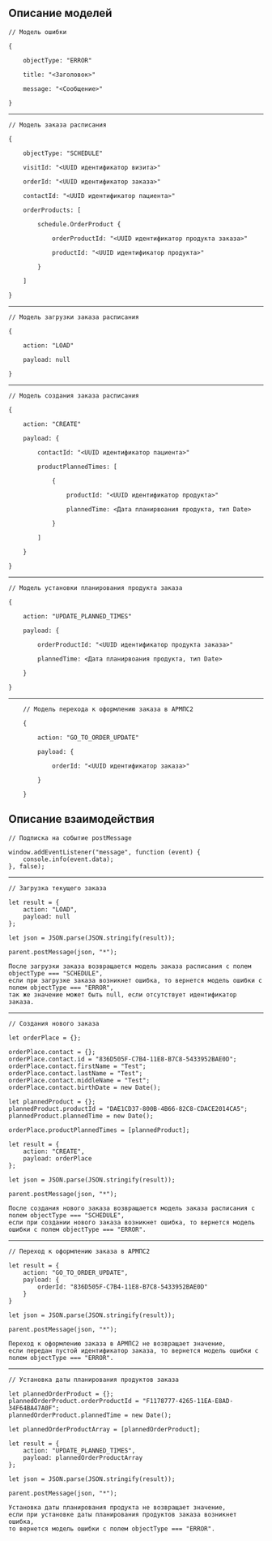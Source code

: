 ## Описание моделей

    // Модель ошибки
    
    {
    
        objectType: "ERROR"
    
        title: "<Заголовок>"
        
        message: "<Сообщение>"
    
    } 

---

    // Модель заказа расписания
    
    {
    
        objectType: "SCHEDULE"
    
        visitId: "<UUID идентификатор визита>"
    
        orderId: "<UUID идентификатор заказа>"
        
        contactId: "<UUID идентификатор пациента>"
        
        orderProducts: [
        
            schedule.OrderProduct {
            
                orderProductId: "<UUID идентификатор продукта заказа>"
                
                productId: "<UUID идентификатор продукта>"
            
            }
        
        ]
    
    }

---

    // Модель загрузки заказа расписания
    
    {
    
        action: "LOAD"
        
        payload: null
    
    }

---

    // Модель создания заказа расписания
    
    {
    
        action: "CREATE"
        
        payload: {
   
            contactId: "<UUID идентификатор пациента>"

            productPlannedTimes: [
                         
                {
                             
                    productId: "<UUID идентификатор продукта>"
                                 			
                    plannedTime: <Дата планирвоания продукта, тип Date>
                           
                }
                         
            ]
                     
        }
    
    }

---

    // Модель установки планирования продукта заказа
    
    {
    
        action: "UPDATE_PLANNED_TIMES"
        
        payload: {
                     
            orderProductId: "<UUID идентификатор продукта заказа>"
                         
            plannedTime: <Дата планирвоания продукта, тип Date>
                     
        }
    
    }

---

        // Модель перехода к оформлению заказа в АРМПС2
        
        {
        
            action: "GO_TO_ORDER_UPDATE"
            
            payload: {
                         
                orderId: "<UUID идентификатор заказа>"
                         
            }
        
        }

## Описание взаимодействия

    // Подписка на событие postMessage
    
    window.addEventListener("message", function (event) {
        console.info(event.data);
    }, false);

---

    // Загрузка текущего заказа
    
    let result = { 
        action: "LOAD", 
        payload: null 
    };
    
    let json = JSON.parse(JSON.stringify(result));
    
    parent.postMessage(json, "*");
    
    После загрузки заказа возвращается модель заказа расписания с полем objectType === "SCHEDULE",
    если при загрузке заказа возникнет ошибка, то вернется модель ошибки с полем objectType === "ERROR", 
    так же значение может быть null, если отсутствует идентификатор заказа.

---

    // Создания нового заказа
    
    let orderPlace = {};
    
    orderPlace.contact = {};
    orderPlace.contact.id = "836D505F-C7B4-11E8-B7C8-5433952BAE0D";
    orderPlace.contact.firstName = "Test";
    orderPlace.contact.lastName = "Test";
    orderPlace.contact.middleName = "Test";
    orderPlace.contact.birthDate = new Date();
    
    let plannedProduct = {};
    plannedProduct.productId = "DAE1CD37-800B-4B66-82C8-CDACE2014CA5";
    plannedProduct.plannedTime = new Date();
     
    orderPlace.productPlannedTimes = [plannedProduct];
     
    let result = {
        action: "CREATE",
        payload: orderPlace
    };
     
    let json = JSON.parse(JSON.stringify(result));
    
    parent.postMessage(json, "*");
    
    После создания нового заказа возвращается модель заказа расписания с полем objectType === "SCHEDULE",
    если при создании нового заказа возникнет ошибка, то вернется модель ошибки с полем objectType === "ERROR".

---

    // Переход к оформлению заказа в АРМПС2
    
    let result = {
        action: "GO_TO_ORDER_UPDATE",
        payload: {
            orderId: "836D505F-C7B4-11E8-B7C8-5433952BAE0D"
        }
    }
    
    let json = JSON.parse(JSON.stringify(result));
        
    parent.postMessage(json, "*");
    
    Переход к оформлению заказа в АРМПС2 не возвращает значение,
    если передан пустой идентификатор заказа, то вернется модель ошибки с полем objectType === "ERROR".

---

    // Установка даты планирования продуктов заказа
            
    let plannedOrderProduct = {};
    plannedOrderProduct.orderProductId = "F1178777-4265-11EA-E8AD-34F64BA47A0F";
    plannedOrderProduct.plannedTime = new Date();
    
    let plannedOrderProductArray = [plannedOrderProduct];
    
    let result = {
        action: "UPDATE_PLANNED_TIMES",
    	payload: plannedOrderProductArray
    };
    
    let json = JSON.parse(JSON.stringify(result));
    
    parent.postMessage(json, "*");
    
    Установка даты планирования продукта не возвращает значение,
    если при установке даты планирования продуктов заказа возникнет ошибка, 
    то вернется модель ошибки с полем objectType === "ERROR".